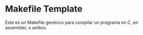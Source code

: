 # Makefile Template

Este es un Makefile genérico para compilar un programa en C, en assembler, o ambos.
